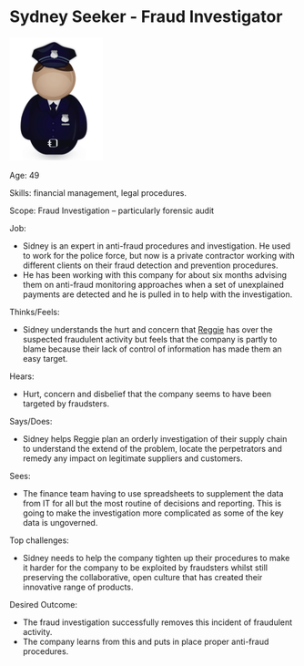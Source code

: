 <!-- SPDX-License-Identifier: CC-BY-4.0 -->
<!-- Copyright Contributors to the ODPi Data Governance project. -->

# Sydney Seeker - Fraud Investigator

![Icon](sidney-seeker.png)

Age: 49

Skills: financial management, legal procedures.

Scope: Fraud Investigation – particularly forensic audit

Job:
* Sidney is an expert in anti-fraud procedures and investigation.
He used to work for the police force, but now is a private contractor
working with different clients on their fraud detection
and prevention procedures.
* He has been working with this company for about six months
advising them on anti-fraud monitoring approaches when a set
of unexplained payments are detected and he is pulled in to
help with the investigation.

Thinks/Feels:
* Sidney understands the hurt and concern that [Reggie](reggie-mint.md)
has over the suspected fraudulent activity but feels that the
company is partly to blame because their lack of control of
information has made them an easy target.

Hears:
* Hurt, concern and disbelief that the company seems to have
been targeted by fraudsters.

Says/Does:
* Sidney helps Reggie plan an orderly investigation of their
supply chain to understand the extend of the problem,
locate the perpetrators and remedy any impact on legitimate
suppliers and customers.

Sees:
* The finance team having to use spreadsheets to supplement
the data from IT for all but the most routine of decisions and reporting.
This is going to make the investigation more complicated
as some of the key data is ungoverned.

Top challenges:
* Sidney needs to help the company tighten up their procedures to
make it harder for the company to be exploited by fraudsters
whilst still preserving the collaborative, open culture that
has created their innovative range of products.

Desired Outcome:
* The fraud investigation successfully removes this incident
of fraudulent activity.
* The company learns from this and puts in place proper anti-fraud procedures.
